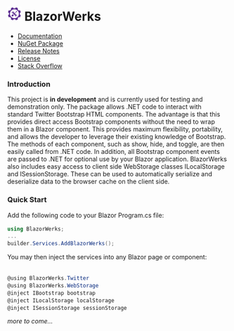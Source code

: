 # ![Logo](logo-sm.png) BlazorWerks
- [Documentation](https://scorfano.github.io/BlazorWerks/)
- [NuGet Package](https://www.nuget.org/packages/BlazorWerks)
- [Release Notes](https://github.com/scorfano/BlazorWerks/releases)
- [License](LICENSE.md)
- [Stack Overflow](https://stackoverflow.com/questions/tagged/BlazorWerks)


### Introduction
This project is **in development** and is currently used for testing and demonstration only. The package allows .NET code to
interact with standard Twitter Bootstrap HTML components. The advantage is that this provides direct access Bootstrap
components without the need to wrap them in a Blazor component. This provides maximum flexibility, portability, and allows the 
developer to leverage their existing knowledge of Bootstrap. The methods of each component, such as show, hide, and toggle,
are then easily called from .NET code. In addition, all Bootstrap component events are passed to .NET for optional use by 
your Blazor application.  BlazorWerks also includes easy access to client side WebStorage classes 
ILocalStorage and ISessionStorage. These can be used to automatically serialize and deserialize data to the browser
cache on the client side.

### Quick Start

Add the following code to your Blazor Program.cs file:
```C#
using BlazorWerks;
...
builder.Services.AddBlazorWerks();

```
You may then inject the services into any Blazor page or component:

```C#

@using BlazorWerks.Twitter
@using BlazorWerks.WebStorage
@inject IBootstrap bootstrap
@inject ILocalStorage localStorage
@inject ISessionStorage sessionStorage

```

*more to come...*
